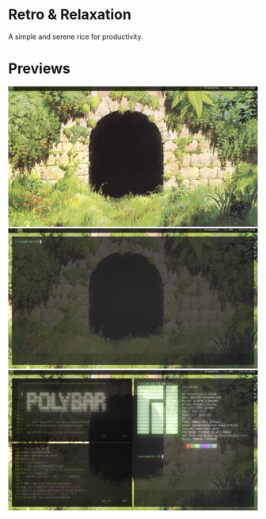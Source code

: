 # Retro & Relaxation
A simple and serene rice for productivity.
# Previews
![](https://github.com/nostosalgos/dotfiles/blob/master/screenshots/blank.png)
![](https://github.com/nostosalgos/dotfiles/blob/master/screenshots/terminal.png)
![](https://github.com/nostosalgos/dotfiles/blob/master/screenshots/working.png)
